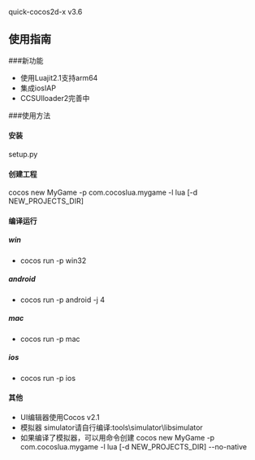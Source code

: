  quick-cocos2d-x v3.6

 
## 使用指南

###新功能
- 使用Luajit2.1支持arm64
- 集成iosIAP
- CCSUIloader2完善中


###使用方法
#### 安装 
setup.py

####  创建工程 
cocos new MyGame -p com.cocoslua.mygame -l lua [-d NEW_PROJECTS_DIR]

####  编译运行
#####  win
-  cocos run -p win32 

#####  android
-  cocos run -p android -j 4

#####  mac
-  cocos run -p mac

#####  ios
-  cocos run -p ios

####  其他
-  UI编辑器使用Cocos v2.1
-  模拟器 simulator请自行编译:tools\simulator\libsimulator 
-  如果编译了模拟器，可以用命令创建 cocos new MyGame -p com.cocoslua.mygame -l lua [-d NEW_PROJECTS_DIR] --no-native 

